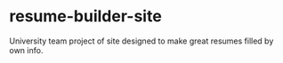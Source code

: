 # resume-builder-site
University team project of site designed to make great resumes filled by own info.
